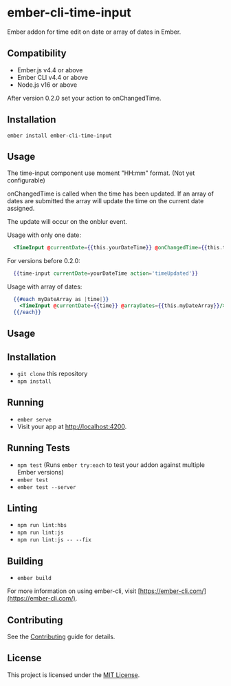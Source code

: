 # ember-cli-time-input

Ember addon for time edit on date or array of dates in Ember.

## Compatibility

* Ember.js v4.4 or above
* Ember CLI v4.4 or above
* Node.js v16 or above

After version 0.2.0 set your action to onChangedTime.
## Installation

```ember install ember-cli-time-input```

## Usage

The time-input component use moment "HH:mm" format. (Not yet configurable)

onChangedTime is called when the time has been updated. If an array of dates are submitted
the array will update the time on the current date assigned.

The update will occur on the onblur event.

Usage with only one date:

```hbs
  <TimeInput @currentDate={{this.yourDateTime}} @onChangedTime={{this.timeUpdated}}/>
```

For versions before 0.2.0:
```hbs
  {{time-input currentDate=yourDateTime action='timeUpdated'}}
```

Usage with array of dates:
```hbs
  {{#each myDateArray as |time|}}
    <TimeInput @currentDate={{time}} @arrayDates={{this.myDateArray}}/>
  {{/each}}
```

## Usage

## Installation

* `git clone` this repository
* `npm install`

## Running

* `ember serve`
* Visit your app at [http://localhost:4200](http://localhost:4200).

## Running Tests

* `npm test` (Runs `ember try:each` to test your addon against multiple Ember versions)
* `ember test`
* `ember test --server`

## Linting

* `npm run lint:hbs`
* `npm run lint:js`
* `npm run lint:js -- --fix`

## Building

* `ember build`

For more information on using ember-cli, visit [https://ember-cli.com/](https://ember-cli.com/).

## Contributing

See the [Contributing](CONTRIBUTING.md) guide for details.


## License

This project is licensed under the [MIT License](LICENSE.md).
